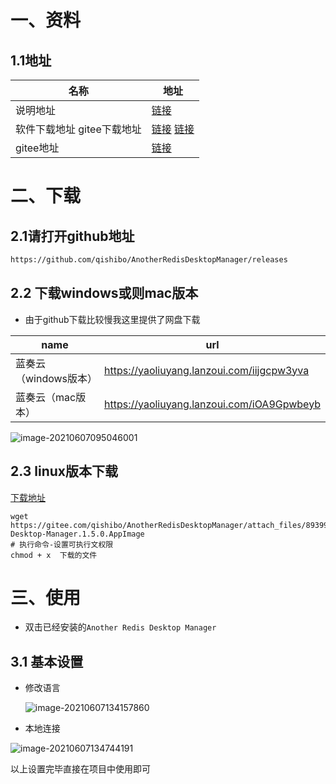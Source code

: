 # 一、资料

## 1.1地址

| 名称                         | 地址                                                         |
| ---------------------------- | ------------------------------------------------------------ |
| 说明地址                     | [链接](https://mp.weixin.qq.com/s/S05rgr5JPZSOWJmOvCIzfg)    |
| 软件下载地址   gitee下载地址 | [链接](https://github.com/qishibo/AnotherRedisDesktopManager/releases)   [链接](https://gitee.com/qishibo/AnotherRedisDesktopManager/releases) |
| gitee地址                    | [链接](https://gitee.com/qishibo/AnotherRedisDesktopManager) |

# 二、下载

## 2.1请打开github地址

```bash
https://github.com/qishibo/AnotherRedisDesktopManager/releases
```

## 2.2 下载windows或则mac版本

- 由于github下载比较慢我这里提供了网盘下载

| name                  | url                                        |
| --------------------- | ------------------------------------------ |
| 蓝奏云（windows版本） | https://yaoliuyang.lanzoui.com/iijgcpw3yva |
| 蓝奏云（mac版本）     | https://yaoliuyang.lanzoui.com/iOA9Gpwbeyb |

![image-20210607095046001](https://yaoliuyang-blog-images.oss-cn-beijing.aliyuncs.com/blogImages/image-20210607095046001.png)

## 2.3 linux版本下载

[下载地址](https://gitee.com/qishibo/AnotherRedisDesktopManager/releases)

```shell
wget https://gitee.com/qishibo/AnotherRedisDesktopManager/attach_files/893990/download/eRedis-Desktop-Manager.1.5.0.AppImage
# 执行命令-设置可执行文权限
chmod + x  下载的文件
```

# 三、使用

- 双击已经安装的`Another Redis Desktop Manager `

## 3.1 基本设置

- 修改语言

  ![image-20210607134157860](https://yaoliuyang-blog-images.oss-cn-beijing.aliyuncs.com/blogImages/image-20210607134157860.png)

- 本地连接

![image-20210607134744191](https://yaoliuyang-blog-images.oss-cn-beijing.aliyuncs.com/blogImages/image-20210607134744191.png)

以上设置完毕直接在项目中使用即可

